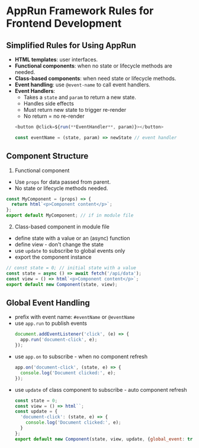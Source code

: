 # AppRun Framework Rules for Frontend Development

## Simplified Rules for Using AppRun
- **HTML templates**: user interfaces.
- **Functional components**: when no state or lifecycle methods are needed.
- **Class-based components**: when need state or lifecycle methods.
- **Event handling**: use `@event-name` to call event handlers.
- **Event Handlers**: 
  - Takes a `state` and `param` to return a new state.
  - Handles side effects
  - Must return new state to trigger re-render
  - No return = no re-render
  ```js
  <button @click=${run(**EventHandler**, param)}></button>
  ```
  ```js
  const eventName = (state, param) => newState // event handler
  ```
  
## Component Structure
1. Functional component
  - Use `props` for data passed from parent.
  - No state or lifecycle methods needed.
  ```js
  const MyComponent = (props) => {
    return html`<p>Component content</p>`;
  };
  export default MyComponent; // if in module file
  ```
  
2. Class-based component in module file
  - define state with a value or an (async) function
  - define view - don't change the state
  - use `update` to subscribe to global events only
  - export the component instance
  ```js
  // const state = 0; // initial state with a value
  const state = async () => await fetch('/api/data');
  const view = () => html`<p>Component content</p>`;
  export default new Component(state, view);
  ```

## Global Event Handling
- prefix with event name: `#eventName` or `@eventName`
- use `app.run` to publish events
  ```js
  document.addEventListener('click', (e) => {
    app.run('document-click', e);
  });
  ```
- use `app.on` to subscribe - when no component refresh
  ```js
  app.on('document-click', (state, e) => {
    console.log('Document clicked:', e);
  });
  ```
- use `update` of class component to subscribe - auto component refresh
  ```js
  const state = 0;
  const view = () => html``;
  const update = {
    'document-click': (state, e) => {
      console.log('Document clicked:', e);
    }
  };
  export default new Component(state, view, update, {global_event: true});
  ```
